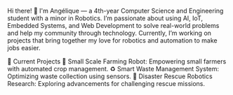 Hi there! 👋
I'm Angélique — a 4th-year Computer Science and Engineering student with a minor in Robotics. I’m passionate about using AI, IoT, Embedded Systems, and Web Development to solve real-world problems and help my community through technology. Currently, I’m working on projects that bring together my love for robotics and automation to make jobs easier.

🌱 Current Projects
🤖 Small Scale Farming Robot: Empowering small farmers with automated crop management.
♻️ Smart Waste Management System: Optimizing waste collection using sensors.
🚁 Disaster Rescue Robotics Research: Exploring advancements for challenging rescue missions.

